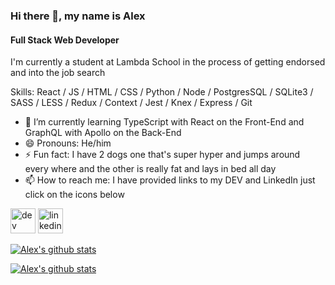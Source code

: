 ### Hi there 👋, my name is Alex

#### Full Stack Web Developer

I'm currently a student at Lambda School in the process of getting endorsed and into the job search

Skills: React / JS / HTML / CSS / Python / Node / PostgresSQL / SQLite3 / SASS / LESS / Redux / Context / Jest / Knex / Express / Git

- 🌱 I’m currently learning TypeScript with React on the Front-End and GraphQL with Apollo on the Back-End
- 😄 Pronouns: He/him
- ⚡ Fun fact: I have 2 dogs one that's super hyper and jumps around every where and the other is really fat and lays in bed all day
- 📫 How to reach me: I have provided links to my DEV and LinkedIn just click on the icons below

[<img src='https://cdn.jsdelivr.net/npm/simple-icons@3.0.1/icons/dev-dot-to.svg' alt='dev' height='40'>](https://dev.to/alexm1234)
[<img src='https://cdn.jsdelivr.net/npm/simple-icons@3.0.1/icons/linkedin.svg' alt='linkedin' height='40'>](https://www.linkedin.com/in/alex-martinez123/)

[![Alex's github stats](https://github-readme-stats.alexm1234.vercel.app/api?username=AlexandroM1234&theme=prussian&hide=stars)](https://github.com/anuraghazra/github-readme-stats)

[![Alex's github stats](https://github-readme-stats.alexm1234.vercel.app/api/top-langs/?username=AlexandroM1234&langs_count=9&theme=prussian)](https://github.com/anuraghazra/github-readme-stats)
